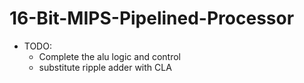 # 16-Bit-MIPS-Pipelined-Processor
- TODO: 
	- Complete the alu logic and control
	- substitute ripple adder with CLA